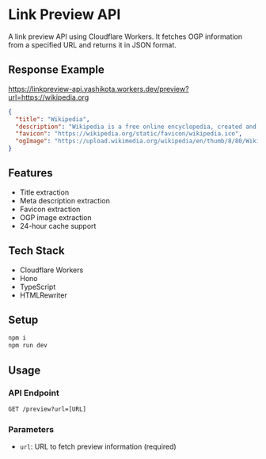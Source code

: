 # Link Preview API

A link preview API using Cloudflare Workers. It fetches OGP information from a specified URL and returns it in JSON format.

## Response Example

<https://linkpreview-api.yashikota.workers.dev/preview?url=https://wikipedia.org>

```json
{
  "title": "Wikipedia",
  "description": "Wikipedia is a free online encyclopedia, created and edited by volunteers around the world and hosted by the Wikimedia Foundation.",
  "favicon": "https://wikipedia.org/static/favicon/wikipedia.ico",
  "ogImage": "https://upload.wikimedia.org/wikipedia/en/thumb/8/80/Wikipedia-logo-v2.svg/2244px-Wikipedia-logo-v2.svg.png"
}
```

## Features

- Title extraction
- Meta description extraction
- Favicon extraction
- OGP image extraction
- 24-hour cache support

## Tech Stack

- Cloudflare Workers
- Hono
- TypeScript
- HTMLRewriter

## Setup

```bash
npm i
npm run dev
```

## Usage

### API Endpoint

```txt
GET /preview?url=[URL]
```

### Parameters

- `url`: URL to fetch preview information (required)
